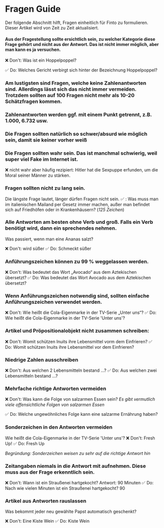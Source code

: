 # Fragen Guide

Der folgende Abschnitt hilft, Fragen einheitlich für Finto zu formulieren. Dieser Artikel wird von Zeit zu Zeit aktualisiert. 


#### Aus der Fragestellung sollte ersichtlich sein, zu welcher Kategorie diese Frage gehört und nicht aus der Antwort. Das ist nicht immer möglich, aber man kann es ja versuchen. 

❌ Don't: Was ist ein Hoppelpoppel? 

✅ Do: Welches Gericht verbirgt sich hinter der Bezeichnung Hoppelpoppel?

###  Am lustigsten sind Fragen, welche keine Zahlenantworten sind. Allerdings lässt sich das nicht immer vermeiden. Trotzdem sollten auf 100 Fragen nicht mehr als 10-20 Schätzfragen kommen. 

### Zahlenantworten werden ggf. mit einem Punkt getrennt, z.B. 1.000, 6.732 usw. 

### Die Fragen sollten natürlich so schwer/absurd wie möglich sein, damit sie keiner vorher weiß 

### Die Fragen sollten wahr sein. Das ist manchmal schwierig, weil super viel Fake im Internet ist.
❌ nicht wahr aber häufig rezipiert: Hitler hat die Sexpuppe erfunden, um die Moral seiner Männer zu stärken. 

### Fragen sollten nicht zu lang sein. 
Die längste Frage lautet, länger dürfen Fragen nicht sein.
✅ :  Was muss man im italienischen Mailand per Gesetz immer machen, außer man befindet sich auf Friedhöfen oder in Krankenhäusern? (*125 Zeichen*)

### Alle Antworten am besten ohne Verb und groß. Falls ein Verb benötigt wird, dann ein sprechendes nehmen.
Was passiert, wenn man eine Ananas salzt? 

❌ Don't: wird süßer
✅ Do: Schmeckt süßer

###  Anführungszeichen können zu 99 % weggelassen werden.
❌ Don't: Was bedeutet das Wort „Avocado“ aus dem Aztekischen übersetzt?
✅ Do: Was bedeutet das Wort Avocado aus dem Aztekischen übersetzt?

### Wenn Anführungszeichen notwendig sind, sollten einfache Anführungszeichen verwendet werden.
❌ Don't: Wie heißt die Cola-Eigenmarke in der TV-Serie „Unter uns“? 
✅ Do: Wie heißt die Cola-Eigenmarke in der TV-Serie 'Unter uns'? 

### Artikel und Pröpositionalobjekt nicht zusammen schreiben:
❌ Don't: Womit schützen Inuits ihre Lebensmittel vorm dem Einfrieren?
✅ Do: Womit schützen Inuits ihre Lebensmittel vor dem Einfrieren?

### Niedrige Zahlen ausschreiben
❌ Don't: Aus welchen 2 Lebensmitteln bestand …? 
✅ Do: Aus welchen zwei Lebensmitteln bestand …? 


### Mehrfache richtige Antworten vermeiden
❌ Don't: Was kann die Folge von salzarmen Essen sein? 
*Es gibt vermutlich viele offensichtliche Folgen von salzarmen Essen*

✅ Do: Welche ungewöhnliches Folge kann eine salzarme Ernährung haben?

###  Sonderzeichen in den Antworten vermeiden
Wie heißt die Cola-Eigenmarke in der TV-Serie 'Unter uns'?
❌ Don't: Fresh Up!
✅ Do: Fresh Up

*Begründung: Sonderzeichen weisen zu sehr auf die richtige Antwort hin*


### Zeitangaben niemals in die Antwort mit aufnehmen. Diese muss aus der Frage erkenntlich sein.
❌ Don't: Wann ist ein Straußenei hartgekocht? Antwort: 90 Minuten
✅ Do: Nach wie vielen Minuten ist ein Straußenei hartgekocht? 90

### Artikel aus Antworten rauslassen

Was bekommt jeder neu gewählte Papst automatisch geschenkt? 

❌ Don't: Eine Kiste Wein
✅ Do: Kiste Wein
